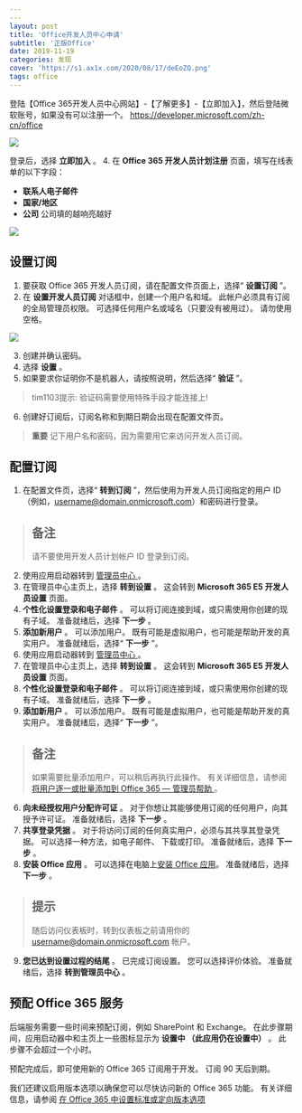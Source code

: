 ```yaml
---
---
layout: post
title: 'Office开发人员中心申请'
subtitle: '正版Office'
date: 2019-11-19
categories: 发现
cover: 'https://s1.ax1x.com/2020/08/17/deEoZQ.png'
tags: office
---
```


登陆【Office 365开发人员中心网站】-【了解更多】-【立即加入】，然后登陆微软账号，如果没有可以注册一个。
[https://developer.microsoft.com/zh-cn/office ](https://developer.microsoft.com/zh-cn/office)

![](https://s1.ax1x.com/2020/08/11/aOwBIx.jpg)

 登录后，选择  **立即加入**  。 4. 在  **Office 365 开发人员计划注册**  页面，填写在线表单的以下字段：

* **联系人电子邮件**
* **国家/地区**
* **公司**  公司填的越响亮越好

![](https://s1.ax1x.com/2020/08/11/aOwri6.png)

## 设置订阅

1. 要获取 Office 365 开发人员订阅，请在配置文件页面上，选择“  **设置订阅**  ”。
2. 在  **设置开发人员订阅**  对话框中，创建一个用户名和域。 此帐户必须具有订阅的全局管理员权限。 可选择任何用户名或域名（只要没有被用过）。 请勿使用空格。

![](https://s1.ax1x.com/2020/08/11/aOwyRO.png)

3. 创建并确认密码。
4. 选择  **设置**  。
5. 如果要求你证明你不是机器人，请按照说明，然后选择“  **验证**  ”。

> tim1103提示:
> 验证码需要使用特殊手段才能连接上!
6. 创建好订阅后，订阅名称和到期日期会出现在配置文件页。
> **重要**
> 记下用户名和密码，因为需要用它来访问开发人员订阅。

## 配置订阅

1. 在配置文件页，选择“  **转到订阅**  ”，然后使用为开发人员订阅指定的用户 ID（例如，username@domain.onmicrosoft.com）和密码进行登录。

> ## 备注
> 请不要使用开发人员计划帐户 ID 登录到订阅。

2. 使用应用启动器转到 [管理员中心 ](https://admin.microsoft.com/AdminPortal/Home#/homepage)。
3. 在管理员中心主页上，选择  **转到设置**  。 这会转到  **Microsoft 365 E5 开发人员设置**  页面。
4. **个性化设置登录和电子邮件**  。 可以将订阅连接到域，或只需使用你创建的现有子域。 准备就绪后，选择  **下一步**  。
5. **添加新用户**  。 可以添加用户。 既有可能是虚拟用户，也可能是帮助开发的真实用户。 准备就绪后，选择“  **下一步**  ”。
6. 使用应用启动器转到 [管理员中心 ](https://admin.microsoft.com/AdminPortal/Home#/homepage)。
7. 在管理员中心主页上，选择  **转到设置**  。 这会转到  **Microsoft 365 E5 开发人员设置**  页面。
8. **个性化设置登录和电子邮件**  。 可以将订阅连接到域，或只需使用你创建的现有子域。 准备就绪后，选择  **下一步**  。
9. **添加新用户**  。 可以添加用户。 既有可能是虚拟用户，也可能是帮助开发的真实用户。 准备就绪后，选择“  **下一步**  ”。

> ## 备注
>
> 
>
> 如果需要批量添加用户，可以稍后再执行此操作。 有关详细信息，请参阅 [将用户逐一或批量添加到 Office 365 — 管理员帮助 ](https://support.office.com/article/add-users-individually-or-in-bulk-to-office-365-admin-help-1970f7d6-03b5-442f-b385-5880b9c256ec)。

6. **向未经授权用户分配许可证**  。 对于你想让其能够使用订阅的任何用户，向其授予许可证。 准备就绪后，选择  **下一步**  。
7. **共享登录凭据**  。 对于将访问订阅的任何真实用户，必须与其共享其登录凭据。 可以选择一种方法，如电子邮件、 下载或打印。 准备就绪后，选择  **下一步**  。
8. **安装 Office 应用**  。 可以选择在电脑上[安装 Office 应用](https://www.office.com/)。 准备就绪后，选择  **下一步**  。

> ## 提示
> 随后访问仪表板时，转到仪表板之前请用你的 username@domain.onmicrosoft.com 帐户。

9. **您已达到设置过程的结尾**  。 已完成订阅设置。 您可以选择评价体验。 准备就绪后，选择  **转到管理员中心**  。

## 预配 Office 365 服务

后端服务需要一些时间来预配订阅，例如 SharePoint 和 Exchange。 在此步骤期间，应用启动器中和主页上一些图标显示为  **设置中 （此应用仍在设置中）**  。 此步骤不会超过一个小时。

预配完成后，即可使用新的 Office 365 订阅用于开发。 订阅 90 天后到期。

我们还建议启用版本选项以确保您可以尽快访问新的 Office 365 功能。 有关详细信息，请参阅 [在 Office 365 中设置标准或定向版本选项 ](https://support.office.com/article/set-up-the-standard-or-targeted-release-options-in-office-365-3b3adfa4-1777-4ff0-b606-fb8732101f47)
